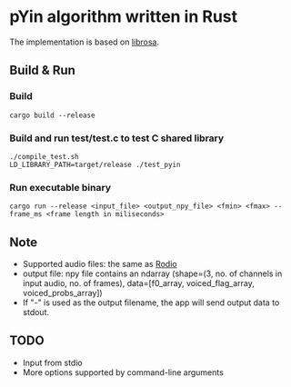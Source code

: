 # pYin algorithm written in Rust

The implementation is based on [librosa](https://librosa.org/doc/0.8.1/_modules/librosa/core/pitch.html#pyin).

## Build & Run

### Build

```
cargo build --release
```

### Build and run test/test.c to test C shared library

```
./compile_test.sh
LD_LIBRARY_PATH=target/release ./test_pyin
```

### Run executable binary

```
cargo run --release <input_file> <output_npy_file> <fmin> <fmax> --frame_ms <frame length in miliseconds>
```

## Note

- Supported audio files: the same as [Rodio](https://github.com/RustAudio/rodio)
- output file: npy file contains an ndarray (shape=(3, no. of channels in input audio, no. of frames), data=[f0_array, voiced_flag_array, voiced_probs_array])
- If "-" is used as the output filename, the app will send output data to stdout.

## TODO

- Input from stdio
- More options supported by command-line arguments
